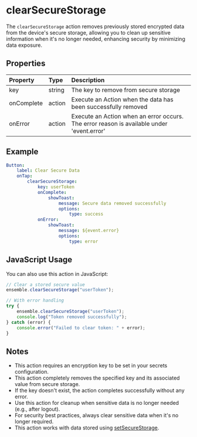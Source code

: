 # clearSecureStorage

The `clearSecureStorage` action removes previously stored encrypted data from the device's secure storage, allowing you to clean up sensitive information when it's no longer needed, enhancing security by minimizing data exposure.

## Properties

| Property   | Type   | Description                                                                               |
| :--------- | :----- | :---------------------------------------------------------------------------------------- |
| key        | string | The key to remove from secure storage                                                     |
| onComplete | action | Execute an Action when the data has been successfully removed                             |
| onError    | action | Execute an Action when an error occurs. The error reason is available under 'event.error' |

## Example

```yaml
Button:
    label: Clear Secure Data
    onTap:
        clearSecureStorage:
            key: userToken
            onComplete:
                showToast:
                    message: Secure data removed successfully
                    options:
                        type: success
            onError:
                showToast:
                    message: ${event.error}
                    options:
                        type: error
```

## JavaScript Usage

You can also use this action in JavaScript:

```javascript
// Clear a stored secure value
ensemble.clearSecureStorage("userToken");

// With error handling
try {
    ensemble.clearSecureStorage("userToken");
    console.log("Token removed successfully");
} catch (error) {
    console.error("Failed to clear token: " + error);
}
```

## Notes

-   This action requires an encryption key to be set in your secrets configuration.
-   This action completely removes the specified key and its associated value from secure storage.
-   If the key doesn't exist, the action completes successfully without any error.
-   Use this action for cleanup when sensitive data is no longer needed (e.g., after logout).
-   For security best practices, always clear sensitive data when it's no longer required.
-   This action works with data stored using [setSecureStorage](/actions/set-secure-storage).
